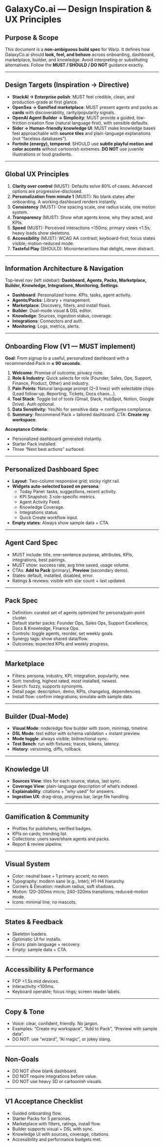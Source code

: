 # GalaxyCo.ai — Design Inspiration & UX Principles

## Purpose & Scope

This document is a **non-ambiguous build spec** for Warp. It defines how GalaxyCo.ai should **look, feel, and behave** across onboarding, dashboard, marketplace, builder, and knowledge. Avoid interpreting or substituting alternatives. Follow the **MUST / SHOULD / DO NOT** guidance exactly.

---

## Design Targets (Inspiration → Directive)

- **StackAI → Enterprise polish**: MUST feel credible, clean, and production-grade at first glance.
- **OpenSea → Gamified marketplace**: MUST present agents and packs as **cards** with discoverability, rarity/popularity signals.
- **OpenAI Agent Builder → Simplicity**: MUST provide a guided, low-friction creation flow (natural language first), with sensible defaults.
- **Sider → Human-friendly knowledge UI**: MUST make knowledge bases feel approachable with **source tiles** and plain-language explanations (not “faceless databases”).
- **Fortnite (energy), tempered**: SHOULD use **subtle playful motion and color accents** without cartoonish extremes. **DO NOT** use juvenile illustrations or loud gradients.

---

## Global UX Principles

1. **Clarity over control** (MUST): Defaults solve 80% of cases. Advanced options are progressive-disclosed.
2. **Personalization from minute 1** (MUST): No blank states after onboarding. A working dashboard renders instantly.
3. **Consistency** (MUST): One spacing scale, one radius scale, one motion system.
4. **Transparency** (MUST): Show what agents know, why they acted, and KPIs.
5. **Speed** (MUST): Perceived interactions <150ms; primary views <1.5s; heavy loads show skeletons.
6. **Accessibility** (MUST): WCAG AA contrast; keyboard-first; focus states visible; motion-reduced mode.
7. **Tasteful Play** (SHOULD): Microinteractions that delight, never distract.

---

## Information Architecture & Navigation

Top-level nav (left sidebar): **Dashboard, Agents, Packs, Marketplace, Builder, Knowledge, Integrations, Monitoring, Settings**.

- **Dashboard**: Personalized home. KPIs, tasks, agent activity.
- **Agents/Packs**: Library + management.
- **Marketplace**: Discovery, filters, and install flows.
- **Builder**: Dual-mode visual & DSL editor.
- **Knowledge**: Sources, ingestion status, coverage.
- **Integrations**: Connectors and auth.
- **Monitoring**: Logs, metrics, alerts.

---

## Onboarding Flow (V1 — MUST implement)

**Goal**: From signup to a useful, personalized dashboard with a recommended Pack in **≤ 90 seconds**.

1. **Welcome**: Promise of outcome; privacy note.
2. **Role & Industry**: Quick selects for role (Founder, Sales, Ops, Support, Finance, Product, Other) and industry.
3. **Pain Points**: Natural language prompt (2–3 lines) with selectable chips (Lead follow-up, Reporting, Tickets, Docs chaos…).
4. **Tool Stack**: Toggle list of tools (Gmail, Slack, HubSpot, Notion, Google Drive). Auth optional.
5. **Data Sensitivity**: Yes/No for sensitive data → configures compliance.
6. **Summary**: Recommend Pack + tailored dashboard. CTA: **Create my workspace**.

**Acceptance Criteria**:

- Personalized dashboard generated instantly.
- Starter Pack installed.
- Three “Next best actions” surfaced.

---

## Personalized Dashboard Spec

- **Layout**: Two-column responsive grid; sticky right rail.
- **Widgets auto-selected based on persona**:
  - Today Panel: tasks, suggestions, recent activity.
  - KPI Snapshot: 3 role-specific metrics.
  - Agent Activity Feed.
  - Knowledge Coverage.
  - Integrations status.
  - Quick Create workflow input.
- **Empty states**: Always show sample data + CTA.

---

## Agent Card Spec

- MUST include: title, one-sentence purpose, attributes, KPIs, integrations, best pairings.
- MUST show: success rate, avg time saved, usage volume.
- CTAs: **Add to Pack** (primary), **Preview** (secondary demo).
- States: default, installed, disabled, error.
- Ratings & reviews: visible with star count + last updated.

---

## Pack Spec

- Definition: curated set of agents optimized for persona/pain-point cluster.
- Default starter packs: Founder Ops, Sales Ops, Support Excellence, Docs & Knowledge, Finance Ops.
- Controls: toggle agents, reorder, set weekly goals.
- Synergy tags: show shared data/flow.
- Outcomes: expected KPIs and weekly progress.

---

## Marketplace

- Filters: persona, industry, KPI, integration, popularity, new.
- Sort: trending, highest rated, most installed, newest.
- Search: fuzzy, supports synonyms.
- Detail page: description, demo, KPIs, changelog, dependencies.
- Install flow: confirm integrations; simulate with sample data.

---

## Builder (Dual-Mode)

- **Visual Mode**: node/edge flow builder with zoom, minimap, timeline.
- **DSL Mode**: text editor with schema validation + instant preview.
- **Mode toggle**: always visible; bidirectional sync.
- **Test Bench**: run with fixtures; traces, tokens, latency.
- **History**: versioning, diffs, rollback.

---

## Knowledge UI

- **Sources View**: tiles for each source, status, last sync.
- **Coverage View**: plain-language description of what’s indexed.
- **Explainability**: citations + “why used” for answers.
- **Ingestion UX**: drag-drop, progress bar, large file handling.

---

## Gamification & Community

- Profiles for publishers; verified badges.
- KPIs on cards; trending list.
- Collections: users save/share agents and packs.
- Report & review pipeline.

---

## Visual System

- Color: neutral base + 1 primary accent; no neon.
- Typography: modern sans (e.g., Inter); H1-H4 hierarchy.
- Corners & Elevation: medium radius, soft shadows.
- Motion: 120–200ms micro; 240–320ms transitions; reduced-motion mode.
- Icons: minimal line; no mascots.

---

## States & Feedback

- Skeleton loaders.
- Optimistic UI for installs.
- Errors: plain language + recovery.
- Empty: sample data + CTA.

---

## Accessibility & Performance

- FCP <1.5s mid devices.
- Interactivity <100ms.
- Keyboard operable; focus rings; screen reader labels.

---

## Copy & Tone

- Voice: clear, confident, friendly. No jargon.
- Examples: “Create my workspace”, “Add to Pack”, “Preview with sample data”.
- DO NOT: use “wizard”, “AI magic”, or jokey slang.

---

## Non-Goals

- DO NOT show blank dashboard.
- DO NOT require integrations before value.
- DO NOT use heavy 3D or cartoonish visuals.

---

## V1 Acceptance Checklist

- Guided onboarding flow.
- Starter Packs for 5 personas.
- Marketplace with filters, ratings, install flow.
- Builder supports visual + DSL with sync.
- Knowledge UI with sources, coverage, citations.
- Accessibility and performance budgets met.
